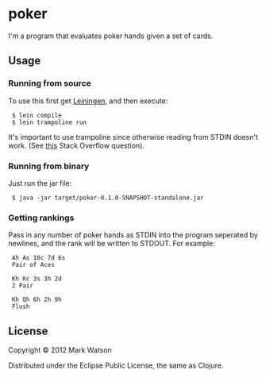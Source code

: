 # poker

I'm a program that evaluates poker hands given a set of cards.

## Usage

### Running from source

To use this first get [Leiningen](https://github.com/technomancy/leiningen), and then execute:

     $ lein compile
     $ lein trampoline run

It's important to use trampoline since otherwise reading from STDIN doesn't work. (See [this](http://stackoverflow.com/questions/7707558/clojure-read-line-doesnt-wait-for-input) Stack Overflow question).

### Running from binary

Just run the jar file:

     $ java -jar target/poker-0.1.0-SNAPSHOT-standalone.jar

### Getting rankings

Pass in any number of poker hands as STDIN into the program seperated by newlines, and the rank will be written to STDOUT. For example:

     Ah As 10c 7d 6s
     Pair of Aces

     Kh Kc 3s 3h 2d
     2 Pair

     Kh Qh 6h 2h 9h
     Flush

## License

Copyright © 2012 Mark Watson

Distributed under the Eclipse Public License, the same as Clojure.
